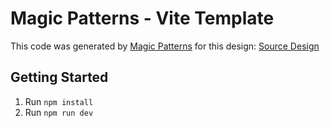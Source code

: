 # Magic Patterns - Vite Template

This code was generated by [Magic Patterns](https://magicpatterns.com) for this design: [Source Design](https://www.magicpatterns.com/c/78ns2m1eul24dfqfccq93s)

## Getting Started

1. Run `npm install`
2. Run `npm run dev`
